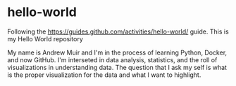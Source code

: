 # hello-world
Following the https://guides.github.com/activities/hello-world/ guide. This is my Hello World repository

My name is Andrew Muir and I'm in the process of learning Python, Docker, and now GitHub.
I'm interseted in data analysis, statistics, and the roll of visualizations in understanding data. The question that I ask my self is what is the proper visualization for the data and what I want to highlight.
